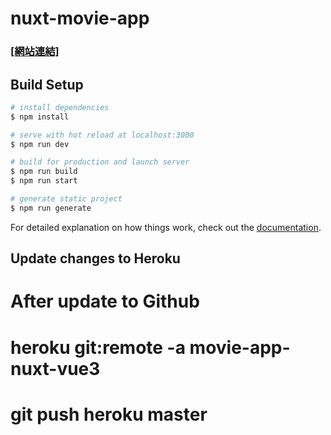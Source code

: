# nuxt-movie-app

### [[網站連結]](https://movie-app-nuxt-vue3.herokuapp.com/) ###

## Build Setup

```bash
# install dependencies
$ npm install

# serve with hot reload at localhost:3000
$ npm run dev

# build for production and launch server
$ npm run build
$ npm run start

# generate static project
$ npm run generate
```

For detailed explanation on how things work, check out the [documentation](https://nuxtjs.org).

## Update changes to Heroku

# After update to Github

# heroku git:remote -a movie-app-nuxt-vue3

# git push heroku master
